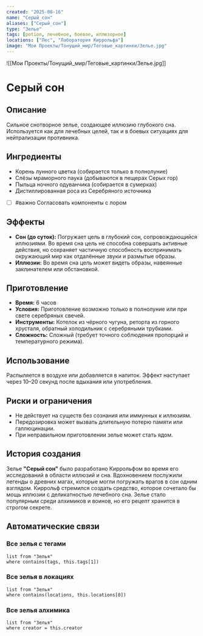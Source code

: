 ```yaml
---
created: "2025-08-16"
name: "Серый_сон"
aliases: ["Серый_сон"]
type: "Зелье"
tags: [potion, лечебное, боевое, иллюзорное]
locations: ["Лес", "Лаборатория Киррольфа"]
image: "Мои Проекты/Тонущий_мир/Теговые_картинки/Зелье.jpg"
---
```


![[Мои Проекты/Тонущий_мир/Теговые_картинки/Зелье.jpg]]

# Серый сон

## Описание
Сильное снотворное зелье, создающее иллюзию глубокого сна. Используется как для лечебных целей, так и в боевых ситуациях для нейтрализации противника.

## Ингредиенты
- Корень лунного цветка (собирается только в полнолуние)
- Слёзы мраморного паука (добываются в пещерах Серых гор)
- Пыльца ночного одуванчика (собирается в сумерках)
- Дистиллированная роса из Серебряного источника
- [ ] #важно Согласовать компоненты с лором


## Эффекты
- **Сон (до суток):** Погружает цель в глубокий сон, сопровождающийся иллюзиями. Во время сна цель не способна совершать активные действия, но сохраняет частичную способность воспринимать окружающий мир как отдалённые звуки и размытые образы.
- **Иллюзии:** Во время сна цель может видеть образы, навеянные заклинателем или обстановкой.

## Приготовление
- **Время:** 6 часов
- **Условия:** Приготовление возможно только в полнолуние или при свете серебряных свечей.
- **Инструменты:** Котелок из чёрного чугуна, реторта из горного хрусталя, обратный холодильник с серебряными трубками.
- **Сложность:** Сложный (требует точного соблюдения пропорций и температурного режима).

## Использование
Распыляется в воздухе или добавляется в напиток. Эффект наступает через 10–20 секунд после вдыхания или употребления.

## Риски и ограничения
- Не действует на существ без сознания или иммунных к иллюзиям.
- Передозировка может вызвать длительную потерю памяти или галлюцинации.
- При неправильном приготовлении зелье может стать ядом.

## История создания
Зелье **"Серый сон"** было разработано Киррольфом во время его исследований в области иллюзий и сна. Вдохновением послужили легенды о древних магах, которые могли погружать врагов в сон одним взглядом. Киррольф стремился создать средство, которое сочетало бы мощь иллюзии с деликатностью лечебного сна. Зелье стало популярным среди алхимиков и воинов, но его рецепт хранится в строгом секрете.

## Автоматические связи

### Все зелья с тегами
```dataview
list from "Зелья"
where contains(tags, this.tags[1])
```

### Все зелья в локациях
```dataview
list from "Зелья"
where contains(locations, this.locations[0])
```

### Все зелья алхимика
```dataview
list from "Зелья"
where creator = this.creator
```
